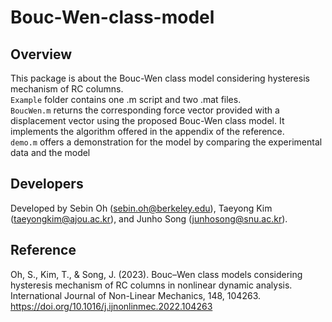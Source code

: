 # Bouc-Wen-class-model

## Overview
This package is about the Bouc-Wen class model considering hysteresis mechanism of RC columns.<br/>
`Example` folder contains one .m script and two .mat files.<br/>
`BoucWen.m` returns the corresponding force vector provided with a displacement vector using the proposed Bouc-Wen class model. It implements the algorithm offered in the appendix of the reference.<br/>
`demo.m` offers a demonstration for the model by comparing the experimental data and the model

## Developers
Developed by Sebin Oh (sebin.oh@berkeley.edu), Taeyong Kim (taeyongkim@ajou.ac.kr), and Junho Song (junhosong@snu.ac.kr).

## Reference
Oh, S., Kim, T., & Song, J. (2023). Bouc–Wen class models considering hysteresis mechanism of RC columns in nonlinear dynamic analysis. International Journal of Non-Linear Mechanics, 148, 104263.<br/>
https://doi.org/10.1016/j.ijnonlinmec.2022.104263

